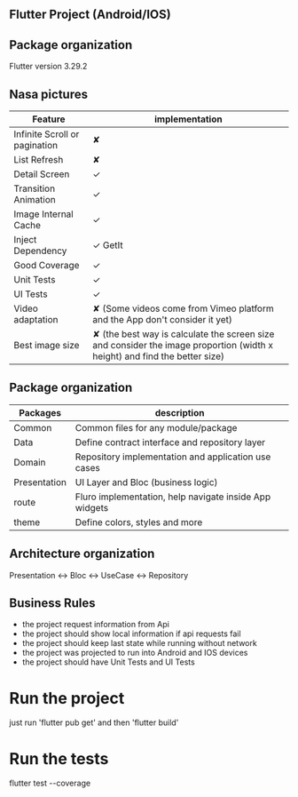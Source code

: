 <!DOCTYPE html>
<html lang="en">
<head>
  <meta charset="UTF-8">
  <meta name="viewport" content="width=device-width, initial-scale=1.0">
</head>
<body>

## Flutter Project (Android/IOS)


## Package organization

Flutter version 3.29.2


## Nasa pictures 



| Feature                       | implementation
|-------------------------------|------------------------------
| Infinite Scroll or pagination | ✘                            
| List Refresh                  | ✘                            
| Detail Screen                 | ✓                            
| Transition Animation          | ✓                            
| Image Internal Cache          | ✓                            
| Inject Dependency             | ✓ GetIt                         
| Good Coverage                 | ✓                            
| Unit Tests                    | ✓                            
| UI Tests                      | ✓                            
| Video adaptation              | ✘ (Some videos come from Vimeo platform and the App don't consider it yet)
| Best image size               | ✘ (the best way is calculate the screen size and consider the image proportion (width x height) and find the better size)


## Package organization

| Packages                            | description
|-------------------------------------|------------------------------
| Common                              | Common files for any module/package                            
| Data                                | Define contract interface and repository layer                           
| Domain                              | Repository implementation and application use cases                  
| Presentation                        | UI Layer and Bloc (business logic)                            
| route                               | Fluro implementation, help navigate inside App widgets                         
| theme                               | Define colors, styles and more                            


## Architecture organization

Presentation <-> Bloc <-> UseCase <-> Repository

## Business Rules

* the project request information from Api
* the project should show local information if api requests fail
* the project should keep last state while running without network
* the project was projected to run into Android and IOS devices
* the project should have Unit Tests and UI Tests

<h1> Run the project </h1>

just run 'flutter pub get' and then 'flutter build'

<h1> Run the tests </h1>

flutter test --coverage

</body>
</html>
